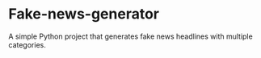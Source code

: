 # Fake-news-generator
A simple Python project that generates fake news headlines with multiple categories.
